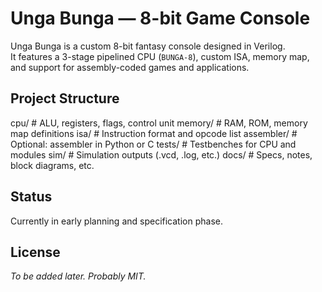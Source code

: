 #  Unga Bunga — 8-bit Game Console

Unga Bunga is a custom 8-bit fantasy console designed in Verilog.  
It features a 3-stage pipelined CPU (`BUNGA-8`), custom ISA, memory map, and support for assembly-coded games and applications.

##  Project Structure

cpu/ # ALU, registers, flags, control unit memory/ # RAM, ROM, memory map definitions isa/ # Instruction format and opcode list assembler/ # Optional: assembler in Python or C tests/ # Testbenches for CPU and modules sim/ # Simulation outputs (.vcd, .log, etc.) docs/ # Specs, notes, block diagrams, etc.


##  Status

Currently in early planning and specification phase.

##  License

_To be added later. Probably MIT._